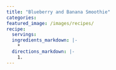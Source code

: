 ```yaml
---
title: "Blueberry and Banana Smoothie"
categories:
featured_image: /images/recipes/
recipe:
  servings: 
  ingredients_markdown: |-
    *
  directions_markdown: |-
    1.
---
```


